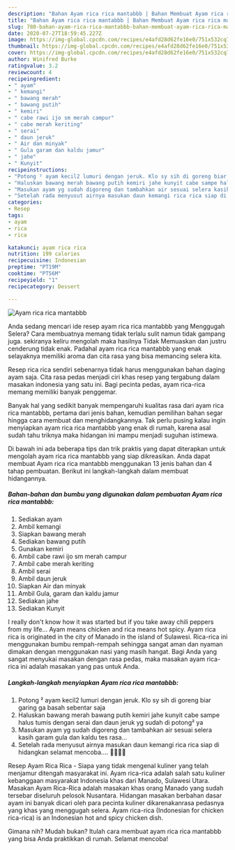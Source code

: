```yaml
---
description: "Bahan Ayam rica rica mantabbb | Bahan Membuat Ayam rica rica mantabbb Yang Paling Enak"
title: "Bahan Ayam rica rica mantabbb | Bahan Membuat Ayam rica rica mantabbb Yang Paling Enak"
slug: 780-bahan-ayam-rica-rica-mantabbb-bahan-membuat-ayam-rica-rica-mantabbb-yang-paling-enak
date: 2020-07-27T18:59:45.227Z
image: https://img-global.cpcdn.com/recipes/e4afd28d62fe16e0/751x532cq70/ayam-rica-rica-mantabbb-foto-resep-utama.jpg
thumbnail: https://img-global.cpcdn.com/recipes/e4afd28d62fe16e0/751x532cq70/ayam-rica-rica-mantabbb-foto-resep-utama.jpg
cover: https://img-global.cpcdn.com/recipes/e4afd28d62fe16e0/751x532cq70/ayam-rica-rica-mantabbb-foto-resep-utama.jpg
author: Winifred Burke
ratingvalue: 3.2
reviewcount: 4
recipeingredient:
- " ayam"
- " kemangi"
- " bawang merah"
- " bawang putih"
- " kemiri"
- " cabe rawi ijo sm merah campur"
- " cabe merah keriting"
- " serai"
- " daun jeruk"
- " Air dan minyak"
- " Gula garam dan kaldu jamur"
- " jahe"
- " Kunyit"
recipeinstructions:
- "Potong ² ayam kecil2 lumuri dengan jeruk. Klo sy sih di goreng biar garing ga basah sebentar saja"
- "Haluskan bawang merah bawang putih kemiri jahe kunyit cabe sampe halus tumis dengan serai dan daun jeruk yg sudah di potong² ya"
- "Masukan ayam yg sudah digoreng dan tambahkan air sesuai selera kasih garam gula dan kaldu tes rasa..."
- "Setelah rada menyusut airnya masukan daun kemangi rica rica siap di hidangkan selamat mencoba.... 🤗😘😍😋"
categories:
- Resep
tags:
- ayam
- rica
- rica

katakunci: ayam rica rica 
nutrition: 199 calories
recipecuisine: Indonesian
preptime: "PT19M"
cooktime: "PT56M"
recipeyield: "1"
recipecategory: Dessert

---
```



![Ayam rica rica mantabbb](https://img-global.cpcdn.com/recipes/e4afd28d62fe16e0/751x532cq70/ayam-rica-rica-mantabbb-foto-resep-utama.jpg)

Anda sedang mencari ide resep ayam rica rica mantabbb yang Menggugah Selera? Cara membuatnya memang tidak terlalu sulit namun tidak gampang juga. sekiranya keliru mengolah maka hasilnya Tidak Memuaskan dan justru cenderung tidak enak. Padahal ayam rica rica mantabbb yang enak selayaknya memiliki aroma dan cita rasa yang bisa memancing selera kita.

Resep rica rica sendiri sebenarnya tidak harus menggunakan bahan daging ayam saja. Cita rasa pedas menjadi ciri khas resep yang tergabung dalam masakan indonesia yang satu ini. Bagi pecinta pedas, ayam rica-rica memang memiliki banyak penggemar.

Banyak hal yang sedikit banyak mempengaruhi kualitas rasa dari ayam rica rica mantabbb, pertama dari jenis bahan, kemudian pemilihan bahan segar hingga cara membuat dan menghidangkannya. Tak perlu pusing kalau ingin menyiapkan ayam rica rica mantabbb yang enak di rumah, karena asal sudah tahu triknya maka hidangan ini mampu menjadi suguhan istimewa.


Di bawah ini ada beberapa tips dan trik praktis yang dapat diterapkan untuk mengolah ayam rica rica mantabbb yang siap dikreasikan. Anda dapat membuat Ayam rica rica mantabbb menggunakan 13 jenis bahan dan 4 tahap pembuatan. Berikut ini langkah-langkah dalam membuat hidangannya.

<!--inarticleads1-->

##### Bahan-bahan dan bumbu yang digunakan dalam pembuatan Ayam rica rica mantabbb:

1. Sediakan  ayam
1. Ambil  kemangi
1. Siapkan  bawang merah
1. Sediakan  bawang putih
1. Gunakan  kemiri
1. Ambil  cabe rawi ijo sm merah campur
1. Ambil  cabe merah keriting
1. Ambil  serai
1. Ambil  daun jeruk
1. Siapkan  Air dan minyak
1. Ambil  Gula, garam dan kaldu jamur
1. Sediakan  jahe
1. Sediakan  Kunyit


I really don&#39;t know how it was started but if you take away chili peppers from my life… Ayam means chicken and rica means hot spicy. Ayam rica rica is originated in the city of Manado in the island of Sulawesi. Rica-rica ini menggunakan bumbu rempah-rempah sehingga sangat aman dan nyaman dimakan dengan menggunakan nasi yang masih hangat. Bagi Anda yang sangat menyukai masakan dengan rasa pedas, maka masakan ayam rica-rica ini adalah masakan yang pas untuk Anda. 

<!--inarticleads2-->

##### Langkah-langkah menyiapkan Ayam rica rica mantabbb:

1. Potong ² ayam kecil2 lumuri dengan jeruk. Klo sy sih di goreng biar garing ga basah sebentar saja
1. Haluskan bawang merah bawang putih kemiri jahe kunyit cabe sampe halus tumis dengan serai dan daun jeruk yg sudah di potong² ya
1. Masukan ayam yg sudah digoreng dan tambahkan air sesuai selera kasih garam gula dan kaldu tes rasa...
1. Setelah rada menyusut airnya masukan daun kemangi rica rica siap di hidangkan selamat mencoba.... 🤗😘😍😋


Resep Ayam Rica Rica - Siapa yang tidak mengenal kuliner yang telah menjamur ditengah masyarakat ini. Ayam rica-rica adalah salah satu kuliner kebanggaan masyarakat Indonesia khas dari Manado, Sulawesi Utara. Masakan Ayam Rica-Rica adalah masakan khas orang Manado yang sudah tersebar diseluruh pelosok Nusantara. Hidangan masakan berbahan dasar ayam ini banyak dicari oleh para pecinta kuliner dikarenakanrasa pedasnya yang khas yang menggugah selera. Ayam rica-rica (Indonesian for chicken rica-rica) is an Indonesian hot and spicy chicken dish. 

Gimana nih? Mudah bukan? Itulah cara membuat ayam rica rica mantabbb yang bisa Anda praktikkan di rumah. Selamat mencoba!
